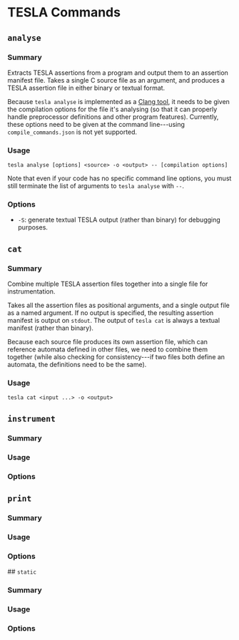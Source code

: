 # TESLA Commands

## `analyse`

### Summary

Extracts TESLA assertions from a program and output them to an assertion manifest
file. Takes a single C source file as an argument, and produces a TESLA
assertion file in either binary or textual format.

Because `tesla analyse` is implemented as a [Clang tool][libtooling], it needs
to be given the compilation options for the file it's analysing (so that it can
properly handle preprocessor definitions and other program features). Currently,
these options need to be given at the command line---using
`compile_commands.json` is not yet supported.

### Usage

```shell
tesla analyse [options] <source> -o <output> -- [compilation options]
```

Note that even if your code has no specific command line options, you must still
terminate the list of arguments to `tesla analyse` with `--`.

### Options

* `-S`: generate textual TESLA output (rather than binary) for debugging
  purposes.

## `cat`

### Summary

Combine multiple TESLA assertion files together into a single file for
instrumentation.

Takes all the assertion files as positional arguments, and a single output file
as a named argument. If no output is specified, the resulting assertion manifest
is output on `stdout`. The output of `tesla cat` is always a textual manifest
(rather than binary).

Because each source file produces its own assertion file, which can reference
automata defined in other files, we need to combine them together (while also
checking for consistency---if two files both define an automata, the definitions
need to be the same).

### Usage

```shell
tesla cat <input ...> -o <output>
```

## `instrument`

### Summary
### Usage
### Options

## `print`

### Summary
### Usage
### Options

## `static`

### Summary
### Usage
### Options

[libtooling]: https://clang.llvm.org/docs/LibTooling.html
